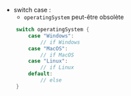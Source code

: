 - switch case :
    - `operatingSystem` peut-être obsolète
```Go
    switch operatingSystem {
        case "Windows":
            // if Windows
        case "MacOS":
            // if MacOS
        case "Linux":
            // if Linux
        default:
            // else
    }
```